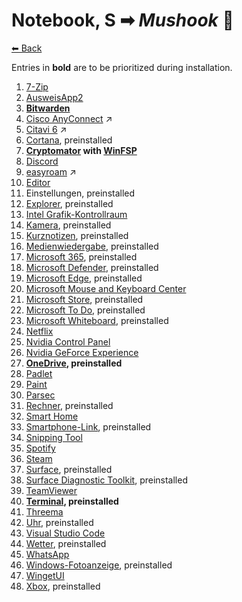 # Notebook, S ➡ _Mushook_ 🍄

[⬅ Back](./README.md)

Entries in **bold** are to be prioritized during installation.

1. [7-Zip](./app-list.md#7-zip)
2. [AusweisApp2](./app-list.md#ausweisapp2)
2. **[Bitwarden](./app-list.md#bitwarden)**
2. [Cisco AnyConnect](https://www.hs-bremen.de/studieren/im-studium/zugaenge-und-portale/vpn-verbindung-einrichten/) ↗
2. [Citavi 6](https://www.citavi.com/de/download) ↗
2. [Cortana](./app-list.md#cortana), preinstalled
2. **[Cryptomator](./app-list.md#cryptomator) with [WinFSP](./app-list.md#winfsp)**
2. [Discord](./app-list.md#discord)
2. [easyroam](https://www.hs-bremen.de/studieren/im-studium/zugaenge-und-portale/) ↗
2. [Editor](./app-list.md#windows-notepad)
2. Einstellungen, preinstalled
2. [Explorer](./app-list.md#windows-file-explorer), preinstalled
2. [Intel Grafik-Kontrollraum](./app-list.md#intel-graphics-command-center)
2. [Kamera](./app-list.md#windows-camera), preinstalled
2. [Kurznotizen](./app-list.md#microsoft-sticky-notes), preinstalled
2. [Medienwiedergabe](./app-list.md#windows-media-player), preinstalled
2. [Microsoft 365](./app-list.md#microsoft-365), preinstalled
2. [Microsoft Defender](./app-list.md#microsoft-defender), preinstalled
2. [Microsoft Edge](./app-list.md#microsoft-edge), preinstalled
2. [Microsoft Mouse and Keyboard Center](./app-list.md#microsoft-mouse-and-keyboard-center)
2. [Microsoft Store](./app-list.md#microsoft-store), preinstalled
2. [Microsoft To Do](./app-list.md#microsoft-to-do), preinstalled
2. [Microsoft Whiteboard](./app-list.md#microsoft-whiteboard), preinstalled
2. [Netflix](./app-list.md#netflix)
2. [Nvidia Control Panel](./app-list.md#nvidia-control-panel)
2. [Nvidia GeForce Experience](./app-list.md#nvidia-geforce-experience)
2. **[OneDrive](./app-list.md#onedrive), preinstalled**
2. [Padlet](./app-list.md#padlet)
2. [Paint](./app-list.md#microsoft-paint)
2. [Parsec](./app-list.md#parsec)
2. [Rechner](./app-list.md#windows-calculator), preinstalled
2. [Smart Home](./app-list.md#ianstorm-my-smart-home)
2. [Smartphone-Link](./app-list.md#phone-link), preinstalled
2. [Snipping Tool](./app-list.md#windows-snipping-tool)
2. [Spotify](./app-list.md#spotify)
2. [Steam](./app-list.md#steam)
2. [Surface](./app-list.md#surface), preinstalled
2. [Surface Diagnostic Toolkit](./app-list.md#surface-diagnostic-toolkit), preinstalled
2. [TeamViewer](./app-list.md#teamviewer)
2. **[Terminal](./app-list.md#terminal), preinstalled**
2. [Threema](./app-list.md#threema)
2. [Uhr](./app-list.md#windows-clock), preinstalled
2. [Visual Studio Code](./app-list.md#visual-studio-code)
2. [Wetter](./app-list.md#msn-weather), preinstalled
2. [WhatsApp](./app-list.md#whatsapp)
2. [Windows-Fotoanzeige](./app-list.md#microsoft-photos), preinstalled
2. [WingetUI](./app-list.md#wingetui)
2. [Xbox](./app-list.md#xbox-app), preinstalled
